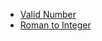 - [Valid Number](https://leetcode.com/problems/valid-number/)
- [Roman to Integer](https://leetcode.com/problems/roman-to-integer/)

